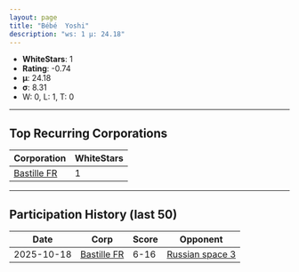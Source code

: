 ```yaml
---
layout: page
title: "Bébé  Yoshi"
description: "ws: 1 μ: 24.18"
---
```

- **WhiteStars**: 1
- **Rating**: -0.74
- **μ**: 24.18  
- **σ**: 8.31
- W: 0, L: 1, T: 0

---

## Top Recurring Corporations

| Corporation | WhiteStars |
| --- | --- |
| [Bastille FR](https://ws.tsl.rocks/corp/910f3de039463150a8be5828e846a65c435f5ee4a5ae8ec2d27ab040614e5aa8/) | 1 |

---

## Participation History (last 50)

| Date | Corp | Score | Opponent |
| --- | --- | --- | --- |
| 2025-10-18 | [Bastille FR](https://ws.tsl.rocks/corp/910f3de039463150a8be5828e846a65c435f5ee4a5ae8ec2d27ab040614e5aa8/) | 6-16 | [Russian space 3](https://ws.tsl.rocks/corp/e801d288bf6d95e9705e8f7d791fdcb030abe8bebaf2980bc32fb453f95575d7/) |
